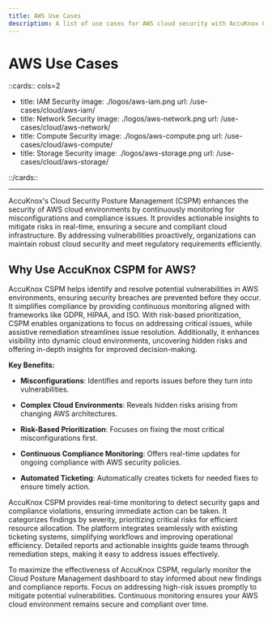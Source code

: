 ```yaml
---
title: AWS Use Cases
description: A list of use cases for AWS cloud security with AccuKnox CSPM to enhance security and compliance in AWS environments.
---
```

<style>
    .nt-card-title {
    text-align: -webkit-center;
}
</style>

# AWS Use Cases

::cards:: cols=2

- title: IAM Security
  image: ./logos/aws-iam.png
  url: /use-cases/cloud/aws-iam/
- title: Network Security
  image: ./logos/aws-network.png
  url: /use-cases/cloud/aws-network/
- title: Compute Security
  image: ./logos/aws-compute.png
  url: /use-cases/cloud/aws-compute/
- title: Storage Security
  image: ./logos/aws-storage.png
  url: /use-cases/cloud/aws-storage/

::/cards::

---

AccuKnox's Cloud Security Posture Management (CSPM) enhances the security of AWS cloud environments by continuously monitoring for misconfigurations and compliance issues. It provides actionable insights to mitigate risks in real-time, ensuring a secure and compliant cloud infrastructure. By addressing vulnerabilities proactively, organizations can maintain robust cloud security and meet regulatory requirements efficiently.

## **Why Use AccuKnox CSPM for AWS?**

AccuKnox CSPM helps identify and resolve potential vulnerabilities in AWS environments, ensuring security breaches are prevented before they occur. It simplifies compliance by providing continuous monitoring aligned with frameworks like GDPR, HIPAA, and ISO. With risk-based prioritization, CSPM enables organizations to focus on addressing critical issues, while assistive remediation streamlines issue resolution. Additionally, it enhances visibility into dynamic cloud environments, uncovering hidden risks and offering in-depth insights for improved decision-making.

**Key Benefits:**

- **Misconfigurations**: Identifies and reports issues before they turn into vulnerabilities.

- **Complex Cloud Environments**: Reveals hidden risks arising from changing AWS architectures.

- **Risk-Based Prioritization**: Focuses on fixing the most critical misconfigurations first.

- **Continuous Compliance Monitoring**: Offers real-time updates for ongoing compliance with AWS security policies.

- **Automated Ticketing**: Automatically creates tickets for needed fixes to ensure timely action.

AccuKnox CSPM provides real-time monitoring to detect security gaps and compliance violations, ensuring immediate action can be taken. It categorizes findings by severity, prioritizing critical risks for efficient resource allocation. The platform integrates seamlessly with existing ticketing systems, simplifying workflows and improving operational efficiency. Detailed reports and actionable insights guide teams through remediation steps, making it easy to address issues effectively.

To maximize the effectiveness of AccuKnox CSPM, regularly monitor the Cloud Posture Management dashboard to stay informed about new findings and compliance reports. Focus on addressing high-risk issues promptly to mitigate potential vulnerabilities. Continuous monitoring ensures your AWS cloud environment remains secure and compliant over time.
